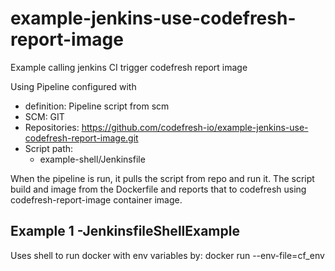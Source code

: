 # example-jenkins-use-codefresh-report-image
Example calling jenkins CI trigger codefresh report image

Using Pipeline configured with 
* definition: Pipeline script from scm
* SCM: GIT
* Repositories: https://github.com/codefresh-io/example-jenkins-use-codefresh-report-image.git
* Script path:
  * example-shell/Jenkinsfile


When the pipeline is run, it pulls the script from repo and run it. 
The script build and image from the Dockerfile and reports that to codefresh using codefresh-report-image container image.

## Example 1 -JenkinsfileShellExample
Uses shell to run docker with env variables by: docker run --env-file=cf_env 

